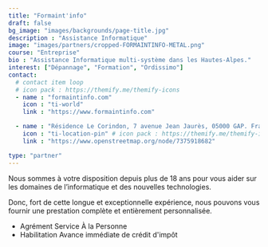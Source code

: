 ```yaml
---
title: "Formaint'info"
draft: false
bg_image: "images/backgrounds/page-title.jpg"
description : "Assistance Informatique"
image: "images/partners/cropped-FORMAINTINFO-METAL.png"
course: "Entreprise"
bio : "Assistance Informatique multi-système dans les Hautes-Alpes."
interest: ["Dépannage", "Formation", "Ordissimo"]
contact:
  # contact item loop
  # icon pack : https://themify.me/themify-icons
  - name : "formaintinfo.com"
    icon : "ti-world"
    link : "https://www.formaintinfo.com"

  - name : "Résidence Le Corindon, 7 avenue Jean Jaurès, 05000 GAP. France"
    icon : "ti-location-pin" # icon pack : https://themify.me/themify-icons
    link : "https://www.openstreetmap.org/node/7375918682"

type: "partner"
---
```


Nous sommes à votre disposition depuis plus de 18 ans pour vous aider sur les domaines de l’informatique et des nouvelles technologies.

Donc, fort de cette longue et exceptionnelle expérience, nous pouvons vous fournir une prestation complète et entièrement personnalisée.

* Agrément Service À la Personne
* Habilitation Avance immédiate de crédit d'impôt


